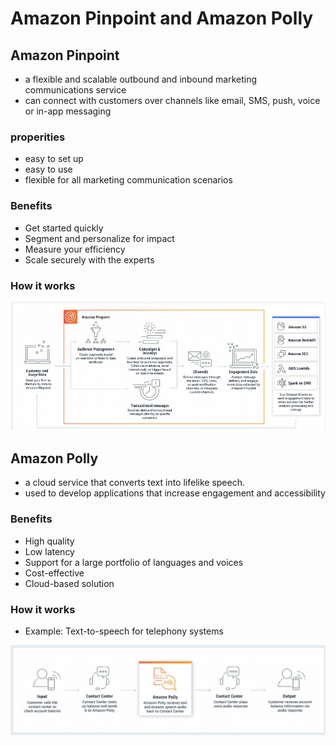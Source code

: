 # Amazon Pinpoint and Amazon Polly
## Amazon Pinpoint
* a flexible and scalable outbound and inbound marketing communications service
* can connect with customers over channels like email, SMS, push, voice or in-app messaging

### properities
* easy to set up
* easy to use
* flexible for all marketing communication scenarios

### Benefits
* Get started quickly
* Segment and personalize for impact
* Measure your efficiency
* Scale securely with the experts

### How it works

![How it works](images/works.jpg)

## Amazon Polly
* a cloud service that converts text into lifelike speech.
* used to develop applications that increase engagement and accessibility

### Benefits
* High quality
* Low latency
* Support for a large portfolio of languages and voices 
* Cost-effective
* Cloud-based solution 

### How it works
* Example: Text-to-speech for telephony systems


![How it works](images/workspoly.jpg)